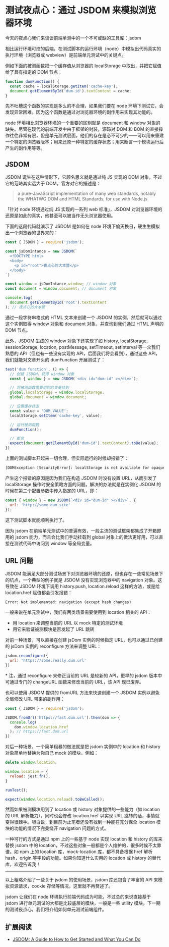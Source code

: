 # 测试夜点心：通过 JSDOM 来模拟浏览器环境

今天的夜点心我们来谈谈前端单测中的一个不可或缺的工具库：jsdom

相比运行环境可控的后端，在测试脚本的运行环境（node）中模拟出代码真实的执行环境（浏览器或 webview）是前端单元测试中的关键点。

例如下面的被测函数把一个缓存值从浏览器的 localStorage 中取出，并把它赋值给了具有指定的 DOM 节点：

``` js
function dumFunction() {
  const cache = localStorage.getItem('cache-key');
  document.getElementById('dum-id').textContent = cache;
}
```

先不吐槽这个函数的实现是多么的不合理，如果我们要在 node 环境下测试它，会发现异常困难。因为这个函数是通过对浏览器环境的副作用来实现其功能的。

node 环境相比浏览器环境的一个重要的区别就是 document 和 window 对象的缺失。尽管在现代的前端开发中由于框架的封装，源码对 DOM 和 BOM 的直接操作往往非常有限，但是单元测试层面，他们的存在是必不可少的——可以用来重建一个特定的浏览器版本；用来还原一种特定的缓存状态；用来断言一个模块运行后产生的副作用等等。

## JSDOM

JSDOM 诞生在这种情形下，它顾名思义就是通过纯 JS 实现的 DOM 对象，不过它的范畴其实远大于 DOM，官方对它的描述是：

> a pure-JavaScript implementation of many web standards, notably the WHATWG DOM and HTML Standards, for use with Node.js

「针对 node 环境通过纯 JS 实现的一系列 web 标准」，JSDOM 对浏览器环境的还原是如此的真实，他甚至可以被当作无头浏览器使用。

下面的这段代码就演示了 JSDOM 是如何在 node 环境下偷天换日，硬生生模拟出一个浏览器的世界来的：

``` js
const { JSDOM } = require('jsdom');

const jsDomIntance = new JSDOM(`
  <!DOCTYPE html>
  <body>
    <p id="root">夜点心的大本营</p>
  </body>
`)

const window = jsDomIntance.window; // window 对象
const document = window.document; // document 对象

console.log(
  document.getElementById('root').textContent
); // 夜点心的大本营
```

通过一段字符串格式的 HTML 文本来创建一个 JSDOM 的实例，然后就可以通过这个实例取得 window 对象和 document 对象，并查询到我们通过 HTML 声明的 DOM 节点。

此外，JSDOM 生成的 window 对象下还实现了如 history, localStorage, sessionStorage, location, postMessage, setTimeout, setInterval 等一众我们熟悉的 API（但也有一些没有实现的 API，后面我们将会看到），通过这些 API，我们就能对文章开头的 dumFunction 开展测试了：

``` js
test('dum function', () => {
  // 创建 JSDOM，获得 window 对象
  const { window } = new JSDOM(`<div id="dum-id" ></div>`);

  // 将被测函数需要用到的变量挂到
  global.localStorage = window.localStorage;
  global.document = window.document;

  // 设置缓存状态
  const value = 'DUM_VALUE';
  localStorage.setItem('cache-key', value);

  // 运行被测函数
  dumFunction();

  // 断言
  expect(document.getElementById('dum-id').textContent).toBe(value);
})
```

上面的测试脚本开起来一切合理，但实际运行的时候却报错了：

``` txt
[DOMException [SecurityError]: localStorage is not available for opaque origins
```

产生这个报错的原因是因为我们在构造 JSDOM 时没有设置 URL，从而引发了 localStorage 操作时安全策略方面的问题。解决的办法就是在实例化 JSDOM 的时候在第二个配置参数中传入指定的 URL，即：

``` js
const { window } = new JSDOM(`<div id="dum-id" ></div>`, {
  url: 'http://some.dum.site'
});
```

这下测试脚本就能顺利执行了。

因为 jsdom 在前端单元测试中的普遍有效，一般主流的测试框架都集成了开箱即用的 jsdom 能力，而且会比我们手动挂载到 global 对象上的做法更好用，可以直接在测试代码中访问到 window 等全局变量。

## URL 问题

JSDOM 能满足大部分测试场景下对浏览器环境的还原，但也存在一些常见场景下的坑点，一个典型的例子就是 JSDOM 没有实现浏览器中的 navigation 对象。这导致在 JSDOM 环境下调用 history.push, location.reload 这样的方法，或是给 location.href 赋值都会引发报错：

``` text
Error: Not implemented: navigation (except hash changes)
```

一般来说在单元测试中，我们有两类场景需要使用到 location 相关的 API：

- 用 location 来调整当前的 URL 以 mock 特定的测试环境
- 用它来验证被测模块是否发起了 URL 跳转

对前一种场景，可以直接在创建 jsDom 实例的时候指定 URL，也可以通过已创建的 jsDom 实例的 reconfigure 方法来调整 URL：

``` js
jsdom.reconfigure({
  url: 'https://some.really.dum.url'
})
```

\* 注，通过 reconfigure 来修正当前的 URL 是较新的 API，更早的 jsdom 版本中可通过专门的 changeURL 函数来修改当前的 URL，该 API 现已废弃。

也可以使用 JSDOM 提供的 fromURL 方法来快速创建一个 JSDOM 实例以避免全局修改 URL 带来的副作用：

``` js
const { JSDOM } = require('jsdom');

JSDOM.fromUrl('https://fast.dum.url').then(dom => {
  console.log(
    dom.window.location.href
  ); // https://fast.dom.url
})
```

对后一种场景，一个简单粗暴的做法就是把 jsdom 实例中的 location 和 history 对象简单地替换为你自己 mock 的模块，例如：

``` js
delete window.location;

window.location = {
  reload: jest.fn(),
}

runTest();

expect(window.location.reload).toBeCalled();
```

然而如果被测模块用到了 location 或 history 对象提供的一些能力（如 location 的 URL 解析能力），同时也会修改 location.href 以实现 URL 跳转的话，事情就变得很棘手。坦白说，到目前为止笔者还没有找到一种能在充分保全 location 模块的功能的情况下完美绕开 navigation 问题的方式。

一种可行的方式是通过 npm 上的一些基于 node 实现 location 和 history 的库来替换 jsdom 中的 location，不过这些对象一般都是个人维护的，很多时候不太靠谱。如 npm 上的 location 库，mock-location 库，都不具备根据 href 解析 hash，origin 等字段的功能。如果你知道什么实用的 location 或 history 的替代库，欢迎告诉我！

---

以上粗略介绍了一些关于 jsdom 的使用场景，jsdom 库还包含了丰富的 API 来模拟资源请求，cookie 存储等情况，这里就不再赘述了。

jsdom 让我们在 node 环境执行前端代码成为可能，不过总的来说直接基于 jsdom 进行单元测试的大都是比较底层的模块，一般是一些 utility 模块。下一期的测试夜点心，我们将介绍如何单元测试前端组件。

## 扩展阅读

- [JSDOM: A Guide to How to Get Started and What You Can Do](https://www.testim.io/blog/jsdom-a-guide-to-how-to-get-started-and-what-you-can-do/)
